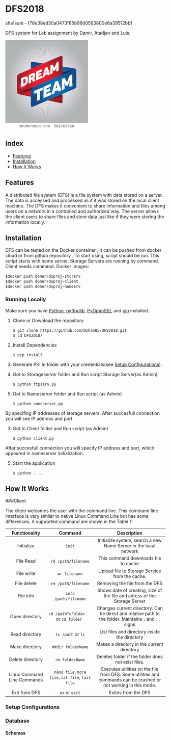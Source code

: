 # DFS2018


sha1sum - f78e38ed30a0473f85b96d0593800e6a39512bb1 

DFS system for Lab assignment by Damir, Atadjan and Luis.


![Screenshot](https://github.com/Dzhan85/DFS2018/blob/master/dream-team-arrow-tag-sign-260nw-582103660.jpg)

## Index
+ [Features](#features)
+ [Installation](#installation)
+ [How It Works](#how-it-works)


## Features<a name="features"></a>
A distributed file system (DFS) is a file system with data stored on a server. The data is accessed and processed as if it was stored on the local client machine. The DFS makes it convenient to share information and files among users on a network in a controlled and authorized way. The server allows the client users to share files and store data just like if they were storing the information locally.



## Installation<a name="installation"></a>

 DFS can be tested on the Docker container , it can be pushed from docker cloud or from github repository . To start using,    script should be run. This script starts  with name server. Storage Servers are running by   command. Client needs   command.
Docker images:
```
$docker push domer/dsproj-storsrv
$docker push domer/dsproj-client
$docker push domer/dsproj-namesrv
````



### Running Locally
Make sure you have [Python](https://www.python.org/downloads/), [pyftpdlib](https://pypi.org/project/pyftpdlib/), [PyOpenSSL](https://pypi.org/project/pyOpenSSL/) and [pip](https://pypi.org/project/pip/) installed.

1. Clone or Download the repository

	```
	$ git clone https://github.com/Dzhan85/DFS2018.git
	$ cd DFS2018/
	```
2. Install Dependencies

	```
	$ pip install
	```
2. Generate PKI in folder  with your credentials(see [Setup Configurations](#configurations)).

3. Got to Storageserver folder and Run  script Storage Server(as Admin)

	```
	$ python ftpssrv.py
	
	``` 
3. Got to Nameserver folder and Run  script (as Admin)	
	```
	$ python nameserver.py
	```
	
By specifing IP addresses of storage servers.
After succesfull connection you will see IP address and port.

3. Got to Client folder and Run  script (as Admin)	
	```
	$ python client.py
	```
	
After succesfull connection you will specify IP address and port, which appeared in nameserver initialization.
	
5. Start the application

	```
	$ python ....
	```





## How It Works<a name="how-it-works"></a>


###Client

The client welcomes the user with the command line. This command line interface is very similar to native Linux Command Line but has some differences. A supported command are shown in the Table 1:



| Functionality |  Command | Description |
| :---: | :----------: |:--------: |
| Initialize |   `init`   | Initialize system, search a new Name Server in the local network |
| File Read  |   `rd /path/filename` | This command downloads file to cache |
| File write |   `wr filename` | Upload file to Storage Service from the cache. |
| File delete|   `rm /path/filename`| Removing the file from the DFS  |
| File info  |   `info /path/filename` | Shows date of creating, size of the file and adress of the Storage Server|
| Open directory |   `cd /pathToFolder   ` or `cd folder ` | Changes current directory. Can be direct and relative path to the folder. Maintains `.` and `..` signs |
| Read directory |  `ls /path` or `ls`  |  List files and directory  inside the directory  |
| Make directory |   `mkdir folderName` | Makes a directory in the current    directory  |
| Delete directory|   `rm folderName`    | Deletes folder if the folder does not exist files.  |
| Linux Command Line Commands |`nano file`, `more file`, `cat file`, `tail file`| Executes utilities on the file from DFS. Some utilities and commands can be crashed or not working in this mode.  |
|Exit from DFS | `ex` or `exit` | Exites from the DFS|


### Setup Configurations<a name="configurations"></a>







### Database<a name="database"></a>




#### Schemas





